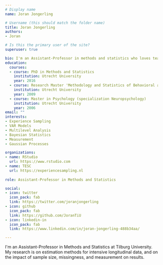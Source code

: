 ```yaml
---
# Display name
name: Joran Jongerling

# Username (this should match the folder name)
title: Joran Jongerling
authors:
- Joran

# Is this the primary user of the site?
superuser: true

bio: I'm an Assistant-Professor in methods and statistics who loves teaching, programming, and intensive longitudinal methods.
education:
  courses:
  - course: PhD in Methods and Statistics
    institution: Utrecht University
    year: 2016
  - course: Research Master 'Methodology and Statistics of Behavioral and Social Sciences'
    institution: Utrecht University
    year: 2009
  - course: Master in Psychology (specialization Neuropsychology)
    institution: Utrecht University
    year: 2006
email: ""
interests:
- Experience Sampling
- VAR Models
- Multilevel Analysis
- Bayesian Statistics
- Measurement
- Gaussian Processes

organizations:
- name: RStudio
  url: https://www.rstudio.com
- name: TESC
  url: https://experiencesampling.nl
  
role: Assistant-Professor in Methods and Statistics

social:
- icon: twitter
  icon_pack: fab
  link: https://twitter.com/joranjongerling
- icon: github
  icon_pack: fab
  link: https://github.com/JoranTiU
- icon: linkedin-in
  icon_pack: fab
  link: https://www.linkedin.com/in/joran-jongerling-488b34aa/

---
```



I'm an Assistant-Professor in Methods and Statistics at Tilburg University. My research is on estimation methods for intensive longitudinal data, and on the impact of sample size, missingness, and measurement on results.
